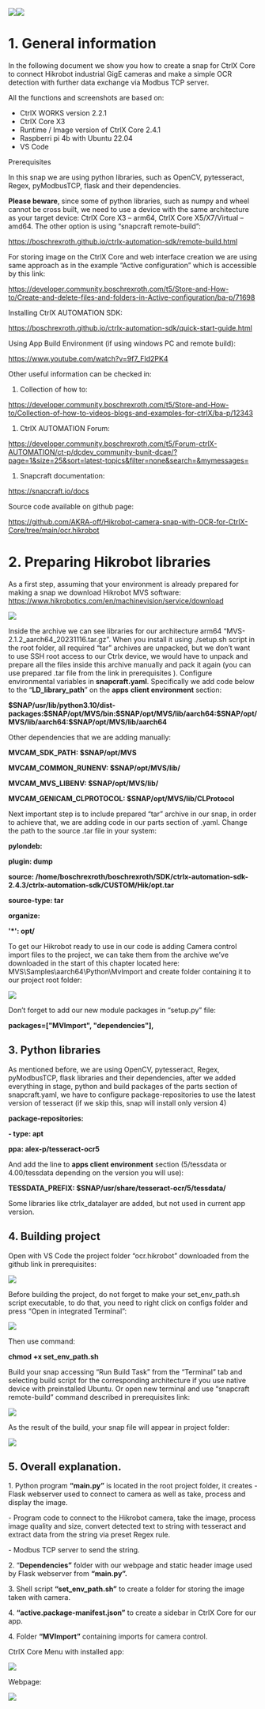 ![](media/471010db3714f35ea3f9d8220759321b.jpeg)![](media/538c942da57d1cffe79c8f4bd8ae62a5.jpeg)

# 1. General information

In the following document we show you how to create a snap for CtrlX Core to connect Hikrobot industrial GigE cameras and make a simple OCR detection with further data exchange via Modbus TCP server.

All the functions and screenshots are based on:

-   CtrlX WORKS version 2.2.1
-   CtrlX Core X3
-   Runtime / Image version of CtrlX Core 2.4.1
-   Raspberri pi 4b with Ubuntu 22.04
-   VS Code

Prerequisites

In this snap we are using python libraries, such as OpenCV, pytesseract, Regex, pyModbusTCP, flask and their dependencies.

**Please beware**, since some of python libraries, such as numpy and wheel cannot be cross built, we need to use a device with the same architecture as your target device: CtrlX Core X3 – arm64, CtrlX Core X5/X7/Virtual – amd64. The other option is using “snapcraft remote-build”:

<https://boschrexroth.github.io/ctrlx-automation-sdk/remote-build.html>

For storing image on the CtrlX Core and web interface creation we are using same approach as in the example “Active configuration” which is accessible by this link:

<https://developer.community.boschrexroth.com/t5/Store-and-How-to/Create-and-delete-files-and-folders-in-Active-configuration/ba-p/71698>

Installing CtrlX AUTOMATION SDK:

<https://boschrexroth.github.io/ctrlx-automation-sdk/quick-start-guide.html>

Using App Build Environment (if using windows PC and remote build):

<https://www.youtube.com/watch?v=9f7_FId2PK4>

Other useful information can be checked in:

1.  Collection of how to:

<https://developer.community.boschrexroth.com/t5/Store-and-How-to/Collection-of-how-to-videos-blogs-and-examples-for-ctrlX/ba-p/12343>

1.  CtrlX AUTOMATION Forum:

<https://developer.community.boschrexroth.com/t5/Forum-ctrlX-AUTOMATION/ct-p/dcdev_community-bunit-dcae/?page=1&size=25&sort=latest-topics&filter=none&search=&mymessages=>

1.  Snapcraft documentation:

<https://snapcraft.io/docs>

Source code available on github page:

<https://github.com/AKRA-off/Hikrobot-camera-snap-with-OCR-for-CtrlX-Core/tree/main/ocr.hikrobot>

# 2. Preparing Hikrobot libraries

As a first step, assuming that your environment is already prepared for making a snap we download Hikrobot MVS software: https://www.hikrobotics.com/en/machinevision/service/download

![](media/e98e2b97e2e903b42b7d2db6f87cb7c4.png)

Inside the archive we can see libraries for our architecture arm64 “MVS-2.1.2_aarch64_20231116.tar.gz”. When you install it using ./setup.sh script in the root folder, all required “tar” archives are unpacked, but we don’t want to use SSH root access to our Ctrlx device, we would have to unpack and prepare all the files inside this archive manually and pack it again (you can use prepared .tar file from the link in prerequisites ). Configure environmental variables in **snapcraft.yaml**. Specifically we add code below to the “**LD_library_path**” on the **apps** **client environment** section:

**\$SNAP/usr/lib/python3.10/dist-packages:\$SNAP/opt/MVS/bin:\$SNAP/opt/MVS/lib/aarch64:\$SNAP/opt/MVS/lib/aarch64:\$SNAP/opt/MVS/lib/aarch64**

Other dependencies that we are adding manually:

**MVCAM_SDK_PATH: \$SNAP/opt/MVS**

**MVCAM_COMMON_RUNENV: \$SNAP/opt/MVS/lib/**

**MVCAM_MVS_LIBENV: \$SNAP/opt/MVS/lib/**

**MVCAM_GENICAM_CLPROTOCOL: \$SNAP/opt/MVS/lib/CLProtocol**

Next important step is to include prepared “tar” archive in our snap, in order to achieve that, we are adding code in our parts section of .yaml. Change the path to the source .tar file in your system:

**pylondeb:**

**plugin: dump**

**source: /home/boschrexroth/boschrexroth/SDK/ctrlx-automation-sdk-2.4.3/ctrlx-automation-sdk/CUSTOM/Hik/opt.tar**

**source-type: tar**

**organize:**

**'\*': opt/**

To get our Hikrobot ready to use in our code is adding Camera control import files to the project, we can take them from the archive we’ve downloaded in the start of this chapter located here: MVS\\Samples\\aarch64\\Python\\MvImport and create folder containing it to our project root folder:

![](media/a2121a007b5b82b1ba715bdc06f6e25f.png)

Don’t forget to add our new module packages in “setup.py” file:

**packages=["MVImport", "dependencies"],**

## 3. Python libraries

As mentioned before, we are using OpenCV, pytesseract, Regex, pyModbusTCP, flask libraries and their dependencies, after we added everything in stage, python and build packages of the parts section of snapcraft.yaml, we have to configure package-repositories to use the latest version of tesseract (if we skip this, snap will install only version 4)

**package-repositories:**

**- type: apt**

**ppa: alex-p/tesseract-ocr5**

And add the line to **apps client environment** section (5/tessdata or 4.00/tessdata depending on the version you will use):

**TESSDATA_PREFIX: \$SNAP/usr/share/tesseract-ocr/5/tessdata/**

Some libraries like ctrlx_datalayer are added, but not used in current app version.

## 4. Building project

Open with VS Code the project folder “ocr.hikrobot” downloaded from the github link in prerequisites:

![](media/ee783ed3cc0e07ab95abd373ad4217e4.png)

Before building the project, do not forget to make your set_env_path.sh script executable, to do that, you need to right click on configs folder and press “Open in integrated Terminal”:

![](media/ba1e399f7d57c928742f5fa6b2f89ffe.png)

Then use command:

**chmod +x set_env_path.sh**

Build your snap accessing “Run Build Task” from the “Terminal” tab and selecting build script for the corresponding architecture if you use native device with preinstalled Ubuntu. Or open new terminal and use “snapcraft remote-build” command described in prerequisites link:

![](media/710b8501bef282953aafae5fac642061.png)

As the result of the build, your snap file will appear in project folder:

![](media/84208dbb75773c67629c337051186c61.png)

## 5. Overall explanation.

1\. Python program **“main.py”** is located in the root project folder, it creates - Flask webserver used to connect to camera as well as take, process and display the image.

\- Program code to connect to the Hikrobot camera, take the image, process image quality and size, convert detected text to string with tesseract and extract data from the string via preset Regex rule.

\- Modbus TCP server to send the string.

2\. “**Dependencies”** folder with our webpage and static header image used by Flask webserver from **“main.py”.**

3\. Shell script **“set_env_path.sh”** to create a folder for storing the image taken with camera.

4\. **“active.package-manifest.json”** to create a sidebar in CtrlX Core for our app.

4\. Folder **“MVImport”** containing imports for camera control.

CtrlX Core Menu with installed app:

![](media/145ea484683e8717fd55d8d006403276.png)

Webpage:

![](media/21c51336d6e8f3a80a12f2f7d7095b55.png)
